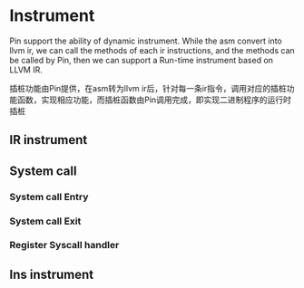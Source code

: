 # Instrument

Pin support the ability of dynamic instrument.
While the asm convert into llvm ir, we can call the methods of each ir instructions, and the methods can be called by Pin, then we can support a Run-time instrument based on LLVM IR.

插桩功能由Pin提供，在asm转为llvm ir后，针对每一条ir指令，调用对应的插桩功能函数，实现相应功能，而插桩函数由Pin调用完成，即实现二进制程序的运行时插桩


## IR instrument

## System call

### System call Entry    

### System call Exit

### Register Syscall handler

## Ins instrument

